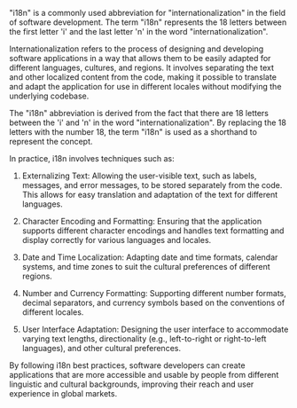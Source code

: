 "i18n" is a commonly used abbreviation for "internationalization" in the field of software development. The term "i18n" represents the 18 letters between the first letter 'i' and the last letter 'n' in the word "internationalization".

Internationalization refers to the process of designing and developing software applications in a way that allows them to be easily adapted for different languages, cultures, and regions. It involves separating the text and other localized content from the code, making it possible to translate and adapt the application for use in different locales without modifying the underlying codebase.

The "i18n" abbreviation is derived from the fact that there are 18 letters between the 'i' and 'n' in the word "internationalization". By replacing the 18 letters with the number 18, the term "i18n" is used as a shorthand to represent the concept.

In practice, i18n involves techniques such as:

1. Externalizing Text: Allowing the user-visible text, such as labels, messages, and error messages, to be stored separately from the code. This allows for easy translation and adaptation of the text for different languages.

2. Character Encoding and Formatting: Ensuring that the application supports different character encodings and handles text formatting and display correctly for various languages and locales.

3. Date and Time Localization: Adapting date and time formats, calendar systems, and time zones to suit the cultural preferences of different regions.

4. Number and Currency Formatting: Supporting different number formats, decimal separators, and currency symbols based on the conventions of different locales.

5. User Interface Adaptation: Designing the user interface to accommodate varying text lengths, directionality (e.g., left-to-right or right-to-left languages), and other cultural preferences.

By following i18n best practices, software developers can create applications that are more accessible and usable by people from different linguistic and cultural backgrounds, improving their reach and user experience in global markets.
